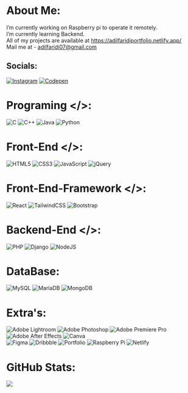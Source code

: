 # About Me:
I’m currently working on Raspberry pi to operate it remotely.<br>
I’m currently learning Backend.<br>
All of my projects are available at https://adilfaridiportfolio.netlify.app/<br>
Mail me at - adilfaridi07@gmail.com<br>


## Socials:
[![Instagram](https://img.shields.io/badge/Instagram-000000.svg?logo=Instagram&logoColor=white)](https://instagram.com/adilfaridiii)
[![Codepen](https://img.shields.io/badge/Codepen-000000.svg?logo=codepen&logoColor=white)](https://codepen.io/ADILFARIDI) 

# Programing </>:
![C](https://img.shields.io/badge/C-000000.svg?style=flat&logo=c&logoColor=white) 
![C++](https://img.shields.io/badge/c++-000000.svg?style=flat&logo=c%2B%2B&logoColor=white) 
![Java](https://img.shields.io/badge/Java-000000.svg?style=flat&logo=java&logoColor=white)
![Python](https://img.shields.io/badge/Python-000000?style=flat&logo=python&logoColor=white) 

# Front-End </>:
![HTML5](https://img.shields.io/badge/html5-%23E34F26.svg?style=flat&logo=html5&logoColor=white) 
![CSS3](https://img.shields.io/badge/css3-%231572B6.svg?style=flat&logo=css3&logoColor=white) 
![JavaScript](https://img.shields.io/badge/javascript-%23323330.svg?style=flat&logo=javascript&logoColor=%23F7DF1E) 
![jQuery](https://img.shields.io/badge/jquery-%230769AD.svg?style=flat&logo=jquery&logoColor=white) 

# Front-End-Framework </>:
![React](https://img.shields.io/badge/React-%2320232a.svg?style=flat&logo=react&logoColor=%2361DAFB) 
![TailwindCSS](https://img.shields.io/badge/Tailwindcss-%2338B2AC.svg?style=flat&logo=tailwind-css&logoColor=white) 
![Bootstrap](https://img.shields.io/badge/Bootstrap-%23563D7C.svg?style=flat&logo=bootstrap&logoColor=white) 

#  Backend-End </>:
![PHP](https://img.shields.io/badge/php-%23777BB4.svg?style=flat&logo=php&logoColor=white)
![Django](https://img.shields.io/badge/django-%23092E20.svg?style=flat&logo=django&logoColor=white) 
![NodeJS](https://img.shields.io/badge/Node.js-6DA55F?style=flat&logo=node.js&logoColor=white) 

# DataBase:
![MySQL](https://img.shields.io/badge/Mysql-%2300f.svg?style=flat&logo=mysql&logoColor=white) 
![MariaDB](https://img.shields.io/badge/MariaDB-003545?style=flat&logo=mariadb&logoColor=white)
![MongoDB](https://img.shields.io/badge/MongoDB-%234ea94b.svg?style=flat&logo=mongodb&logoColor=white) 

# Extra's:
![Adobe Lightroom](https://img.shields.io/badge/Adobe%20Lightroom-31A8FF.svg?style=flat&logo=Adobe%20Lightroom&logoColor=white) 
![Adobe Photoshop](https://img.shields.io/badge/Adobephotoshop-%2331A8FF.svg?style=flat&logo=adobephotoshop&logoColor=white) 
![Adobe Premiere Pro](https://img.shields.io/badge/Adobe%20Premiere%20Pro-9999FF.svg?style=flat&logo=Adobe%20Premiere%20Pro&logoColor=white) 
![Adobe After Effects](https://img.shields.io/badge/Adobe%20After%20Effects-9999FF.svg?style=flat&logo=Adobe%20After%20Effects&logoColor=white) 
![Canva](https://img.shields.io/badge/Canva-%2300C4CC.svg?style=flat&logo=Canva&logoColor=white) 	
![Figma](https://img.shields.io/badge/Figma-%23F24E1E.svg?style=flat&logo=figma&logoColor=white) 
![Dribbble](https://img.shields.io/badge/Dribbble-EA4C89?style=flat&logo=dribbble&logoColor=white) 
![Portfolio](https://img.shields.io/badge/Portfolio-%23000000.svg?style=flat&logo=firefox&logoColor=#FF7139) 
![Raspberry Pi](https://img.shields.io/badge/-RaspberryPi-C51A4A?style=flat&logo=Raspberry-Pi)
![Netlify](https://img.shields.io/badge/Netlify-%23000000.svg?style=flat&logo=netlify&logoColor=#00C7B7) 

# GitHub Stats:
![](https://github-readme-stats.vercel.app/api/top-langs/?username=ADIL-FARIDI&theme=highcontrast&hide_border=false&include_all_commits=false&count_private=false&layout=compact)
